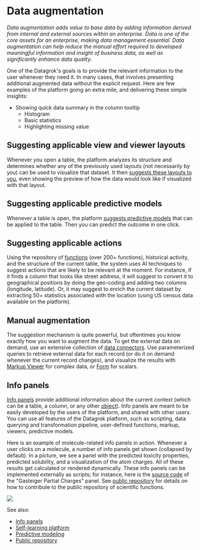 <!-- TITLE: Data augmentation -->
<!-- SUBTITLE: -->

# Data augmentation

_Data augmentation adds value to base data by adding information derived from internal and external sources within an
enterprise. Data is one of the core assets for an enterprise, making data management essential. Data augmentation can
help reduce the manual effort required to developed meaningful information and insight of business data, as well as
significantly enhance data quality._

One of the Datagrok's goals is to provide the relevant information to the user whenever they need it. In many cases,
that involves presenting additional augmented data without the explicit request. Here are few examples of the platform
going an extra mile, and delivering these simple insights:

* Showing quick data summary in the column tooltip
    * Histogram
    * Basic statistics
    * Highlighting missing value

## Suggesting applicable view and viewer layouts

Whenever you open a table, the platform analyzes its structure and determines whether any of the previously used
layouts (not necessarily by you) can be used to visualize that dataset. It
then [suggests these layouts to you](../visualize/view-layout.md#layout-suggestions), even showing the preview of how
the data would look like if visualized with that layout.

## Suggesting applicable predictive models

Whenever a table is open, the platform [suggests predictive models](../learn/self-learning-platform.md)
that can be applied to the table. Then you can predict the outcome in one click.

## Suggesting applicable actions

Using the repository of [functions](../overview/functions/function.md) (over 200+ functions), historical activity, and
the structure of the current table, the system uses AI techniques to suggest actions that are likely to be relevant at
the moment. For instance, if it finds a column that looks like street address, it will suggest to convert it to
geographical positions by doing the geo-coding and adding two columns (longitude, latitude). Or, it may suggest to
enrich the current dataset by extracting 50+ statistics associated with the location
(using US census data available on the platform).

## Manual augmentation

The suggestion mechanism is quite powerful, but oftentimes you know exactly how you want to augment the data. To get the
external data on demand, use an extensive collection of
[data connectors](../access/data-connection.md). Use parameterized queries to retrieve external data for each record (or
do it on demand whenever the current record changes), and visualize the results with
[Markup Viewer](../visualize/viewers/markup.md) for complex data, or [Form](../visualize/viewers/form.md) for scalars.

## Info panels

[Info panels](info-panels.md) provide additional information about the current context (which can be a table, a column,
or any other [object](../overview/objects.md)). Info panels are meant to be easily developed by the users of the
platform, and shared with other users. You can use all features of the Datagrok platform, such as scripting, data
querying and transformation pipeline, user-defined functions, markup, viewers, predictive models.

Here is an example of molecule-related info panels in action. Whenever a user clicks on a molecule, a number of info
panels get shown (collapsed by default). In a picture, we see a panel with the predicted toxicity properties, predicted
solubility, and a visualization of the atom charges. All of these results get calculated or rendered dynamically. These
info panels can be implemented externally as scripts; for instance, here is the
[source code](https://github.com/datagrok-ai/public/blob/master/packages/Chem/scripts/gasteiger_charges.py)
of the "Gasteiger Partial Charges" panel. See [public repository](../collaborate/public-repository.md) for details on
how to contribute to the public repository of scientific functions.

![](../uploads/gifs/chem-model-augment.gif)

See also:

* [Info panels](info-panels.md)
* [Self-learning platform]()
* [Predictive modeling](../learn/predictive-modeling.md)
* [Public repository](../collaborate/public-repository.md)
